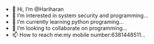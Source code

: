 - 👋 Hi, I’m @Hariharan
- 👀 I’m interested in system security and programming...
- 🌱 I’m currently learning python programing...
- 💞️ I’m looking to collaborate on programming...
- 📫 How to reach me:my mobile number:6381448511...

<!---
Hariklk/Hariklk is a ✨ special ✨ repository because its `README.md` (this file) appears on your GitHub profile.
You can click the Preview link to take a look at your changes.
--->
